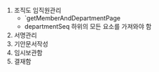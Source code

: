 
1. 조직도 임직원관리
	- `getMemberAndDepartmentPage
	- departmentSeq 하위의 모든 요소를 가져와야 함
1. 서명관리
2. 기안문서작성
3. 임시보관함
4. 결재함